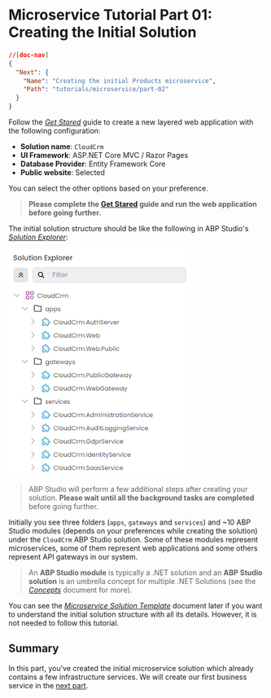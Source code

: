 # Microservice Tutorial Part 01: Creating the Initial Solution

````json
//[doc-nav]
{
  "Next": {
    "Name": "Creating the initial Products microservice",
    "Path": "tutorials/microservice/part-02"
  }
}
````

Follow the *[Get Stared](../../get-started/microservice.md)* guide to create a new layered web application with the following configuration:

* **Solution name**: `CloudCrm`
* **UI Framework**: ASP.NET Core MVC / Razor Pages
* **Database Provider**: Entity Framework Core
* **Public website**: Selected

You can select the other options based on your preference.

> **Please complete the [Get Stared](../../get-started/layered-web-application.md) guide and run the web application before going further.**

The initial solution structure should be like the following in ABP Studio's *[Solution Explorer](../../studio/solution-explorer.md)*:

![abp-studio-solution-explorer-initial-cloud-crm-microservice-solution](images/abp-studio-solution-explorer-initial-cloud-crm-microservice-solution.png)

> ABP Studio will perform a few additional steps after creating your solution. **Please wait until all the background tasks are completed** before going further.

Initially you see three folders (`apps`, `gateways` and `services`) and ~10 ABP Studio modules (depends on your preferences while creating the solution) under the `CloudCrm` ABP Studio solution. Some of these modules represent microservices, some of them represent web applications and some others represent API gateways in our system.

> An **ABP Studio module** is typically a .NET solution and an **ABP Studio solution** is an umbrella concept for multiple .NET Solutions (see the *[Concepts](../../studio/concepts.md)* document for more).

You can see the *[Microservice Solution Template](../../solution-templates/microservice/index.md)* document later if you want to understand the initial solution structure with all its details. However, it is not needed to follow this tutorial.

## Summary

In this part, you've created the initial microservice solution which already contains a few infrastructure services. We will create our first business service in the [next part](part-02.md).